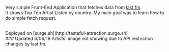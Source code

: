 Very simple Front-End Application that fetches data from [last.fm](https://www.last.fm).
<br>
It shows Top Ten Artist Listen by country. 
My main goal was to learn how to do simple fetch request.

<br>
Deployed on [surge.sh](http://tasteful-attraction.surge.sh)

<br>
### Updated 6/06/19
Artists' image not showing due to API restriction changes by last.fm.